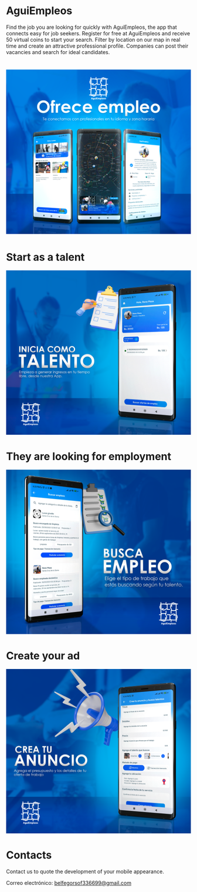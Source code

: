 # AguiEmpleos

Find the job you are looking for quickly with AguiEmpleos, the app that connects
easy for job seekers.
Register for free at AguiEmpleos and receive 50 virtual coins to start your search.
Filter by location on our map in real time and create an attractive professional profile.
Companies can post their vacancies and search for ideal candidates.

# ![Imagen Home](screenshots/IMG1.png)


# Start as a talent
![Imagen Home](screenshots/IMG2.png)


# They are looking for employment
![Imagen Home](screenshots/IMG3.png)


# Create your ad
![Imagen Home](screenshots/IMG4.png)

# Contacts
Contact us to quote the development of your mobile appearance.


Correo electrónico: [belfegorsof336699@gmail.com](mailto:belfegorsof336699@gmail.com)

